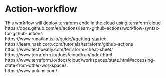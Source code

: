 # Action-workflow

</h1>This workflow will deploy terraform code in the cloud using terraform cloud</br>

</h1>https://docs.github.com/en/actions/learn-github-actions/workflow-syntax-for-github-actions</br>
</h1>https://www.runatlantis.io/guide/#getting-started</br>
</h1>https://learn.hashicorp.com/tutorials/terraform/github-actions</br>
</h1>https://www.techbeatly.com/terraform-cheat-sheet/</br>
</h1>https://www.terraform.io/docs/cloud/run/index.html</br>
</h1>https://www.terraform.io/docs/cloud/workspaces/state.html#accessing-state-from-other-workspaces.</br>
</h1>https://www.pulumi.com/</br>
